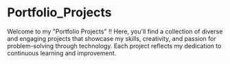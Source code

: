 # Portfolio_Projects
Welcome to my "Portfolio Projects" !! Here, you'll find a collection of diverse and engaging projects that showcase my skills, creativity, and passion for problem-solving through technology. Each project reflects my dedication to continuous learning and improvement.
